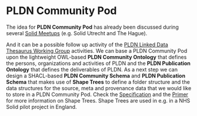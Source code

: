 <H1> PLDN Community Pod</H1>

The idea for <strong>PLDN Community Pod</strong> has already been discussed during several [Solid Meetups](https://github.com/linkeddatanl/solid-activities/tree/main/solid-meetups) (e.g. Solid Utrecht and The Hague). 

And it can be a possible follow up activity of the [PLDN Linked Data Thesaurus Working Group](https://github.com/linkeddatanl/pldn-vocabularies) activities. We can base a PLDN Community Pod upon the lightweight OWL-based <strong>PLDN Community Ontology</strong> that defines the persons, organizations and activities of PLDN and the <strong>PLDN Publication Ontology</strong> that defines the deliverables of PLDN. As a next step we can design a SHACL-based <strong>PLDN Community Schema</strong> and <strong>PLDN Publication Schema</strong> that makes use of <strong>Shape Trees</strong> to define a folder structure and the data structures for the source, meta and provenance data that we would like to store in a PLDN Community Pod. Check the [Specification](https://shapetrees.github.io/specification/spec) and the [Primer](https://shapetrees.github.io/specification/primer) for more information on Shape Trees. Shape Trees are used in e.g. in a NHS Solid pilot project in England. 

